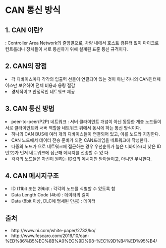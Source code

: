# CAN 통신 방식

## 1. CAN 이란?
 : Controller Area Network의 줄임말으로,
 차량 내에서 호스트 컴퓨터 없이
 마이크로 컨트롤러나 장치들이 서로 통신하기 위해 설계된 표준 통신 규격이다.

## 2. CAN의 장점
<li> 각 디바이스마다 각각의 입출력 선들이 연결되어 있는 것이 아닌
 하나의 CAN인터페이스만 보유하여 전체 비용과 용량 절감
<li> 경제적이고 안정적인 네트워크 제공

## 3. CAN 통신 방법
<li> peer-to-peer(P2P) 네트워크 :
  서버 클라이언트 개념이 아닌 동등한 계층 노드들이 서로 클라이언트와 서버 역할을 네트워크 위에서 동시에 하는 통신 방식이다.
<li> 하나의 CAN BUS에 여러 개의 디바이스들이 연결되어 있고, 이를 노드라 지칭한다.
<li> CAN 노드에서 데이터 전송 준비가 되면 CAN프레임을 네트워크에 작성한다.
<li> 다중의 노드가 으로 네트워크에 접근하는 경우 우선순위가 높은 디바이스(더 낮은 ID번호)가 먼저 네트워크에 접근해 메시지를 전송할 수 있 다.
<li> 각각의 노드들은 자신이 원하는 ID값의 메시지만 받아들이고, 아니면 무시한다.

## 4. CAN 메시지구조
<li> ID (11bit 또는 29bi(t : 각각의 노드를 식별할 수 있도록 함
<li> Data Length Code (4bit) : 데이터의 길이
<li> Data (8bit 이상, DLC에 명세된 만큼) : 데이터

## 출처
  <li> http://www.ni.com/white-paper/2732/ko/
  <li>http://www.fescaro.com/2016/10/can-%ED%86%B5%EC%8B%A0%EC%9D%98-%EC%9D%B4%ED%95%B4/
